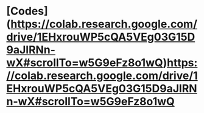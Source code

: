 # [Codes] (https://colab.research.google.com/drive/1EHxrouWP5cQA5VEg03G15D9aJlRNn-wX#scrollTo=w5G9eFz8o1wQ)https://colab.research.google.com/drive/1EHxrouWP5cQA5VEg03G15D9aJlRNn-wX#scrollTo=w5G9eFz8o1wQ
